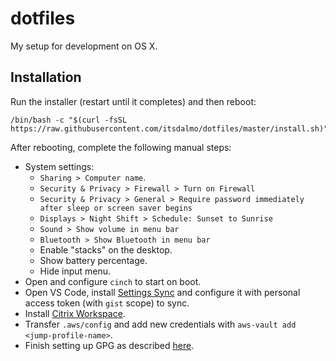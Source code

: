 # dotfiles

My setup for development on OS X.

## Installation

Run the installer (restart until it completes) and then reboot:
```
/bin/bash -c "$(curl -fsSL https://raw.githubusercontent.com/itsdalmo/dotfiles/master/install.sh)"
```

After rebooting, complete the following manual steps:
- System settings:
  - `Sharing > Computer name`.
  - `Security & Privacy > Firewall > Turn on Firewall`
  - `Security & Privacy > General > Require password immediately after sleep or screen saver begins`
  - `Displays > Night Shift > Schedule: Sunset to Sunrise`
  - `Sound > Show volume in menu bar`
  - `Bluetooth > Show Bluetooth in menu bar`
  - Enable "stacks" on the desktop.
  - Show battery percentage.
  - Hide input menu.
- Open and configure `cinch` to start on boot.
- Open VS Code, install [Settings Sync](https://marketplace.visualstudio.com/items?itemName=Shan.code-settings-sync) and configure it with personal access token (with `gist` scope) to sync.
- Install [Citrix Workspace](https://www.citrix.no/downloads/workspace-app/mac/workspace-app-for-mac-latest.html).
- Transfer `.aws/config` and add new credentials with `aws-vault add <jump-profile-name>`.
- Finish setting up GPG as described [here](https://withblue.ink/2020/05/17/how-and-why-to-sign-git-commits.html).
